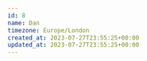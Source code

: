 ```yaml
---
id: 8
name: Dan
timezone: Europe/London
created_at: 2023-07-27T23:55:25+00:00
updated_at: 2023-07-27T23:55:25+00:00
---
```

